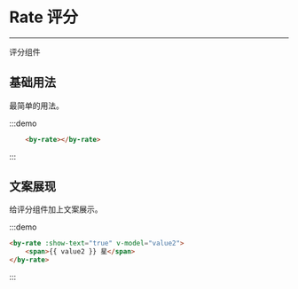 # Rate 评分

---

评分组件

## 基础用法

最简单的用法。

:::demo
```html
    <by-rate></by-rate>
```
:::


## 文案展现

给评分组件加上文案展示。

:::demo
```html
<by-rate :show-text="true" v-model="value2">
    <span>{{ value2 }} 星</span>
</by-rate>
```
:::

<script lang="ts">
    import { Vue, Component } from "vue-property-decorator";

    @Component
    export default class ByRateMd extends Vue {
        value2 = 3;
    }
</script>
